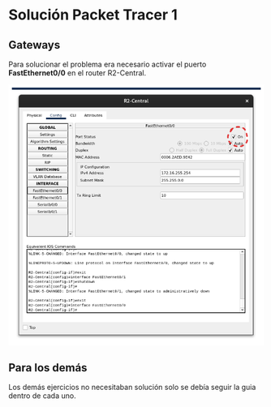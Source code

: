 # Solución Packet Tracer 1

## Gateways

Para solucionar el problema era necesario activar el puerto **FastEthernet0/0** en el router R2-Central.

![Configuración R2-Central](./img/gateway.png)

## Para los demás

Los demás ejercicios no necesitaban solución solo se debía seguir la guia dentro de cada uno.
